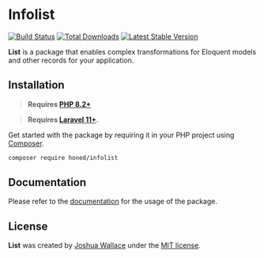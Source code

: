 <a href="https://honed.dev/infolist">
    <picture>
        <source media="(prefers-color-scheme: dark)" srcset="art/header-dark.png">
        <img alt="" src="art/header-light.png">
    </picture>
</a>

# Infolist

<p>
    <a href="https://github.com/honedlabs/infolist/actions"><img src="https://github.com/honedlabs/infolist/actions/workflows/tests.yml/badge.svg" alt="Build Status"></a>
    <a href="https://packagist.org/packages/honed/infolist"><img src="https://img.shields.io/packagist/dt/honed/infolist" alt="Total Downloads"></a>
    <a href="https://packagist.org/packages/honed/infolist"><img src="https://img.shields.io/packagist/v/honed/infolist" alt="Latest Stable Version"></a>
</p>

**List** is a package that enables complex transformations for Eloquent models and other records for your application.

## Installation

> **Requires [PHP 8.2+](https://php.net/releases/)**

> **Requires [Laravel 11+](https://laravel.com/docs/releases).**

Get started with the package by requiring it in your PHP project using [Composer](https://getcomposer.org/).

```bash
composer require honed/infolist
```

## Documentation

Please refer to the [documentation](https://honed.dev/infolist) for the usage of the package.

## License

**List** was created by [Joshua Wallace](https://joshua-wallace.com) under the [MIT license](https://opensource.org/licenses/MIT).